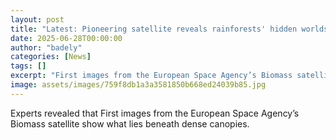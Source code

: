 ```yaml
---
layout: post
title: "Latest: Pioneering satellite reveals rainforests' hidden worlds"
date: 2025-06-28T00:00:00
author: "badely"
categories: [News]
tags: []
excerpt: "First images from the European Space Agency’s Biomass satellite show what lies beneath dense canopies."
image: assets/images/759f8db1a3a3581850b668ed24039b85.jpg
---
```


Experts revealed that First images from the European Space Agency’s Biomass satellite show what lies beneath dense canopies.

